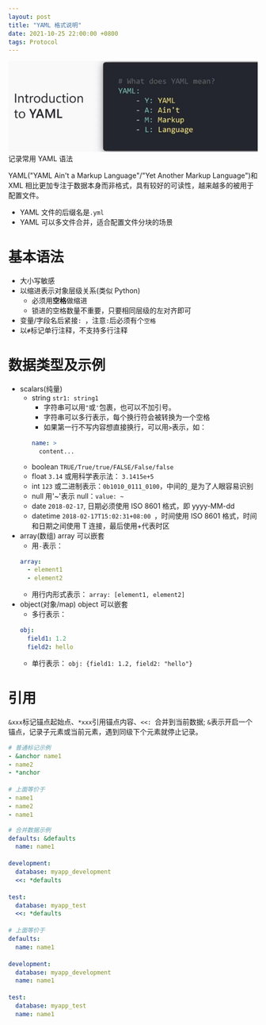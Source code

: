 ```yaml
---
layout: post
title: "YAML 格式说明"
date: 2021-10-25 22:00:00 +0800
tags: Protocol
---
```


![Yaml](/assets/images/2021-10-25-Yaml_1.jpeg)
记录常用 YAML 语法

YAML("YAML Ain't a Markup Language"/"Yet Another Markup Language")和 XML 相比更加专注于数据本身而非格式，具有较好的可读性，越来越多的被用于配置文件。

- YAML 文件的后缀名是`.yml`
- YAML 可以多文件合并，适合配置文件分块的场景

# 基本语法

- 大小写敏感
- 以缩进表示对象层级关系(类似 Python)
  - 必须用**空格**做缩进
  - 锁进的空格数量不重要，只要相同层级的左对齐即可
- 变量/字段名后紧接`: `，注意`:`后必须有个`空格`
- 以`#`标记单行注释，不支持多行注释

# 数据类型及示例

- scalars(纯量)
  - string
    `str1: string1`
    - 字符串可以用`"`或`'`包裹，也可以不加引号。
    - 字符串可以多行表示，每个换行符会被转换为一个空格
    - 如果第一行不写内容想直接换行，可以用`>`表示，如：
    ```yml
    name: >
      content...
    ```
  - boolean
    `TRUE/True/true/FALSE/False/false`
  - float
    `3.14` 或用科学表示法： `3.1415e+5`
  - int
    `123` 或二进制表示：`0b1010_0111_0100`，中间的`_`是为了人眼容易识别
  - null
    用'~'表示 null：`value: ~`
  - date
    `2018-02-17`, 日期必须使用 ISO 8601 格式，即 yyyy-MM-dd
  - datetime
    `2018-02-17T15:02:31+08:00 `，时间使用 ISO 8601 格式，时间和日期之间使用 T 连接，最后使用+代表时区
- array(数组)
  array 可以嵌套
  - 用`-`表示：
  ```yml
  array:
    - element1
    - element2
  ```
  - 用行内形式表示：
    `array: [element1, element2]`
- object(对象/map)
  object 可以嵌套
  - 多行表示：
  ```yml
  obj:
    field1: 1.2
    field2: hello
  ```
  - 单行表示：
    `obj: {field1: 1.2, field2: "hello"}`

# 引用

`&xxx`标记锚点起始点、`*xxx`引用锚点内容、`<<: `合并到当前数据;
`&`表示开启一个锚点，记录子元素或当前元素，遇到同级下个元素就停止记录。

```yml
# 普通标记示例
- &anchor name1
- name2
- *anchor

# 上面等价于
- name1
- name2
- name1
```

```yml
# 合并数据示例
defaults: &defaults
  name: name1

development:
  database: myapp_development
  <<: *defaults

test:
  database: myapp_test
  <<: *defaults

# 上面等价于
defaults:
  name: name1

development:
  database: myapp_development
  name: name1

test:
  database: myapp_test
  name: name1
```
